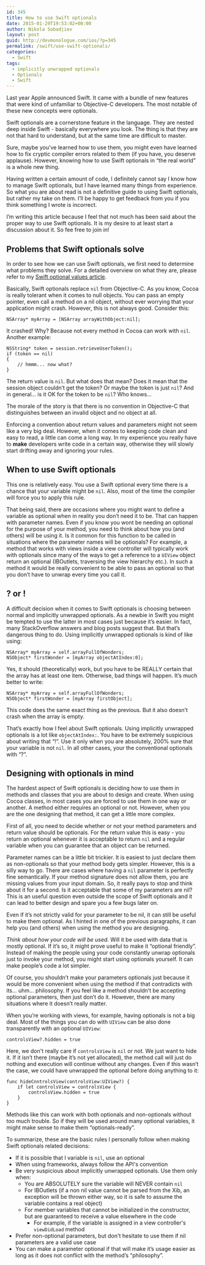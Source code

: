 ```yaml
---
id: 345
title: How to use Swift optionals
date: 2015-01-29T19:53:02+00:00
author: Nikola Sobadjiev
layout: post
guid: http://devmonologue.com/ios/?p=345
permalink: /swift/use-swift-optionals/
categories:
  - Swift
tags:
  - implicitly unwrapped optionals
  - Optionals
  - Swift
---
```

Last year Apple announced Swift. It came with a bundle of new features that were kind of unfamiliar to Objective-C developers. The most notable of these new concepts were optionals.

Swift optionals are a cornerstone feature in the language. They are nested deep inside Swift - basically everywhere you look. The thing is that they are not that hard to understand, but at the same time are difficult to master.

Sure, maybe you’ve learned how to use them, you might even have learned how to fix cryptic compiler errors related to them (if you have, you deserve applause). However, knowing how to use Swift optionals in “the real world” is a whole new thing.

Having written a certain amount of code, I definitely cannot say I know how to manage Swift optionals, but I have learned many things from experience. So what you are about read is not a definitive guide to using Swift optionals, but rather my take on them. I’ll be happy to get feedback from you if you think something I wrote is incorrect.

I’m writing this article because I feel that not much has been said about the proper way to use Swift optionals. It is my desire to at least start a discussion about it. So fee free to join in!

## Problems that Swift optionals solve

In order to see how we can use Swift optionals, we first need to determine what problems they solve. For a detailed overview on what they are, please refer to my [Swift optional values article](http://devmonologue.com/ios/uncategorized/swift-optional-values/).

Basically, Swift optionals replace `nil` from Objective-C. As you know, Cocoa is really tolerant when it comes to null objects. You can pass an empty pointer, even call a method on a nil object, without ever worrying that your application might crash. However, this is not always good. Consider this:

```objc
NSArray* myArray = [NSArray arrayWithObject:nil];
```

It crashed! Why? Because not every method in Cocoa can work with `nil`. Another example:

```objc
NSString* token = session.retrieveUserToken();
if (token == nil)
{
    // hmmm... now what?
}
```

The return value is `nil`. But what does that mean? Does it mean that the session object couldn’t get the token? Or maybe the token is just `nil`? And in general... is it OK for the token to be `nil`? Who knows...

The morale of the story is that there is no convention in Objective-C that distinguishes between an invalid object and no object at all.

Enforcing a convention about return values and parameters might not seem like a very big deal. However, when it comes to keeping code clean and easy to read, a little can come a long way. In my experience you really have to **make** developers write code in a certain way, otherwise they will slowly start drifting away and ignoring your rules.  

## When to use Swift optionals

This one is relatively easy. You use a Swift optional every time there is a chance that your variable might be `nil`. Also, most of the time the compiler will force you to apply this rule.

That being said, there are occasions where you might want to define a variable as optional when in reality you don’t need it to be. That can happen with parameter names. Even if you know you wont be needing an optional for the purpose of your method, you need to think about how you (and others) will be using it. Is it common for this function to be called in situations where the parameter names will be optionals? For example, a method that works with views inside a view controller will typically work with optionals since many of the ways to get a reference to a `UIView` object return an optional (IBOutlets, traversing the view hierarchy etc.). In such a method it would be really convenient to be able to pass an optional so that you don’t have to unwrap every time you call it.

## ? or !

A difficult decision when it comes to Swift optionals is choosing between normal and implicitly unwrapped optionals. As a newbie in Swift you might be tempted to use the latter in most cases just because it’s easier. In fact, many StackOverflow answers and blog posts suggest that. But that’s dangerous thing to do. Using implicitly unwrapped optionals is kind of like using:

```objc
NSArray* myArray = self.arrayFullOfWonders;
NSObject* firstWonder = [myArray objectAtIndex:0];
```

Yes, it should (theoretically) work, but you have to be REALLY certain that the array has at least one item. Otherwise, bad things will happen. It’s much better to write:

```objc
NSArray* myArray = self.arrayFullOfWonders;
NSObject* firstWonder = [myArray firstObject];
```

This code does the same exact thing as the previous. But it also doesn’t crash when the array is empty.

That’s exactly how I feel about Swift optionals. Using implicitly unwrapped optionals is a lot like `objectAtIndex:`. You have to be extremely suspicious about writing that “!”. Use it only when you are absolutely, 200% sure that your variable is not `nil`. In all other cases, your the conventional optionals with “?”.

## Designing with optionals in mind

The hardest aspect of Swift optionals is deciding how to use them in methods and classes that you are about to design and create. When using Cocoa classes, in most cases you are forced to use them in one way or another. A method either requires an optional or not. However, when you are the one designing that method, it can get a little more complex.

First of all, you need to decide whether or not your method parameters and return value should be optionals. For the return value this is easy - you return an optional whenever it is acceptable to return `nil` and a regular variable when you can guarantee that an object can be returned.

Parameter names can be a little bit trickier. It is easiest to just declare them as non-optionals so that your method body gets simpler. However, this is a silly way to go. There are cases where having a `nil` parameter is perfectly fine semantically. If your method signature does not allow them, you are missing values from your input domain. So, it really pays to stop and think about it for a second. Is it acceptable that some of my parameters are nil? This is an useful question even outside the scope of Swift optionals and it can lead to better design and spare you a few bugs later on.

Even if it’s not strictly valid for your parameter to be nil, it can still be useful to make them optional. As I hinted in one of the previous paragraphs, it can help you (and others) when using the method you are designing.

_Think about how your code will be used._ Will it be used with data that is mostly optional. If it’s so, it might prove useful to make it “optional friendly”. Instead of making the people using your code constantly unwrap optionals just to invoke your method, you might start using optionals yourself. It can make people’s code a lot simpler.

Of course, you shouldn’t make your parameters optionals just because it would be more convenient when using the method if that contradicts with its... uhm... philosophy.
If you feel like a method shouldn’t be accepting optional parameters, then just don’t do it. However, there are many situations where it doesn’t really matter.

When you’re working with views, for example, having optionals is not a big deal. Most of the things you can do with `UIView` can be also done transparently with an optional `UIView`:

```objc
controlsView?.hidden = true
```

Here, we don't really care if `controlsView` is `nil` or not. We just want to hide it. If it isn’t there (maybe it’s not yet allocated), the method call will just do nothing and execution will continue without any changes. Even if this wasn’t the case, we could have unwrapped the optional before doing anything to it:

```objc
func hideCnntrolsView(controlsView:UIView?) {
    if let controlsView = controlsView {
        controlsView.hidden = true
    }
}
```

Methods like this can work with both optionals and non-optionals without too much trouble. So if they will be used around many optional variables, it might make sense to make them “optionals-ready”.

To summarize, these are the basic rules I personally follow when making Swift optionals related decisions:

* If it is possible that I variable is `nil`, use an optional
* When using frameworks, always follow the API's convention
* Be very suspicious about implicitly unwrapped optionals. Use them only when:
    * You are ABSOLUTELY sure the variable will NEVER contain `nil`
    * For IBOutlets (if a non nil value cannot be parsed from the Xib, an exception will be thrown either way, so it is safe to assume the variable contains a real object)
    * For member variables that cannot be initialized in the constructor, but are guaranteed to receive a value elsewhere in the code
        * For example, if the variable is assigned in a view controller's `viewDidLoad` method
* Prefer non-optional parameters, but don't hesitate to use them if nil parameters are a valid use case
* You can make a parameter optional if that will make it’s usage easier as long as it does not conflict with the method’s “philosophy”.
